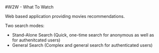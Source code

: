 #W2W - What To Watch

Web based application providing movies recommendations. 

Two search modes:
- Stand-Alone Search (Quick, one-time search for anonymous as well as for authenitcated users)
- General Search (Complex and general search for authenticated users)
